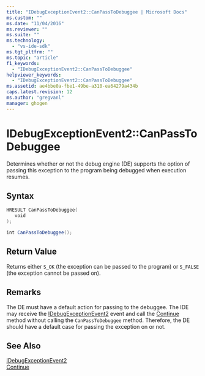 ```yaml
---
title: "IDebugExceptionEvent2::CanPassToDebuggee | Microsoft Docs"
ms.custom: ""
ms.date: "11/04/2016"
ms.reviewer: ""
ms.suite: ""
ms.technology: 
  - "vs-ide-sdk"
ms.tgt_pltfrm: ""
ms.topic: "article"
f1_keywords: 
  - "IDebugExceptionEvent2::CanPassToDebuggee"
helpviewer_keywords: 
  - "IDebugExceptionEvent2::CanPassToDebuggee"
ms.assetid: ae4bbe0a-fbe1-49be-a310-ea64279a434b
caps.latest.revision: 12
ms.author: "gregvanl"
manager: ghogen
---
```

# IDebugExceptionEvent2::CanPassToDebuggee
Determines whether or not the debug engine (DE) supports the option of passing this exception to the program being debugged when execution resumes.  
  
## Syntax  
  
```cpp  
HRESULT CanPassToDebuggee(  
   void  
);  
```  
  
```csharp  
int CanPassToDebuggee();  
```  
  
## Return Value  
 Returns either `S_OK` (the exception can be passed to the program) or `S_FALSE` (the exception cannot be passed on).  
  
## Remarks  
 The DE must have a default action for passing to the debuggee. The IDE may receive the [IDebugExceptionEvent2](../../../extensibility/debugger/reference/idebugexceptionevent2.md) event and call the [Continue](../../../extensibility/debugger/reference/idebugprocess3-continue.md) method without calling the `CanPassToDebuggee` method. Therefore, the DE should have a default case for passing the exception on or not.  
  
## See Also  
 [IDebugExceptionEvent2](../../../extensibility/debugger/reference/idebugexceptionevent2.md)   
 [Continue](../../../extensibility/debugger/reference/idebugprocess3-continue.md)